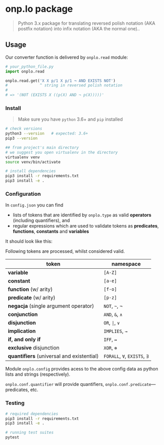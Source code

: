 # onp.lo package

> Python 3.x package for translating reversed polish notation (AKA postfix notation)
> into infix notation (AKA the normal one)..

## Usage

Our converter function is delivered by `onplo.read` module:

```py
# your_python_file.py
import onplo.read

onplo.read.get('X X p/1 X p/1 ¬ AND EXISTS NOT')
#              ^ string in reversed polish notation
#
# => '(NOT (EXISTS X ((p(X) AND ¬ p(X)))))'
```

### Install

> Make sure you have `python` 3.6+ and `pip` installed

```sh
# check versions
python3 --version   # expected: 3.6+
pip3 --version

## from project's main directory
# we suggest you open virtualenv in the directory
virtualenv venv
source venv/bin/activate

# install dependencies
pip3 install -r requirements.txt
pip3 install -e .
```

### Configuration

In `config.json` you can find

- lists of tokens that are identified by `onplo.type`
  as valid **operators** (including quantifiers), and
- regular expressions which are used to validate tokens as **predicates**, **functions**, **constants** and **variables**

It should look like this:

Following tokens are processed, whilst considered valid.

| token                                       | namespace                      |
| ------------------------------------------- | ------------------------------ |
| **variable**                                | `[A-Z]`                        |
| **constant**                                | `[a-e]`                        |
| **function** (w/ arity)                     | `[f-o]`                        |
| **predicate** (w/ arity)                    | `[p-z]`                        |
| **negacja** (single argument operator)      | `NOT`, `~`, `¬`                |
| **conjunction**                             | `AND`, `&`, `∧`                |
| **disjunction**                             | `OR`, <code>&vert;</code>, `∨` |
| **implication**                             | `IMPLIES`, `→`                 |
| **if, and only if**                         | `IFF`, `↔`                     |
| **exclusive** disjunction                   | `XOR`, `⊕`                     |
| **quantifiers** (universal and existential) | `FORALL`, `∀`, `EXISTS`, `∃`   |

Module `onplo.config` provides acess to the above config data
as python lists and strings (respectively).

`onplo.conf.quantifier` will provide quantifiers,
`onplo.conf.predicate`—predicates,
etc.

### Testing

```sh
# required dependencies
pip3 install -r requirements.txt
pip3 install -e .

# running test suites
pytest
```
